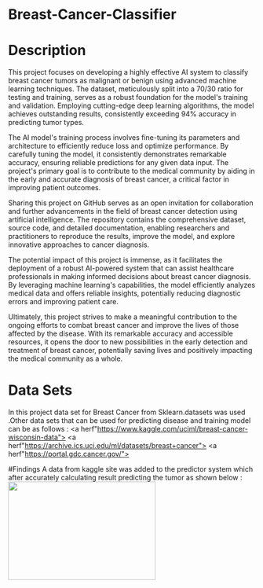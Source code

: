 # Breast-Cancer-Classifier
# Description 
This project focuses on developing a highly effective AI system to classify breast cancer tumors as malignant or benign using advanced machine learning techniques. The dataset, meticulously split into a 70/30 ratio for testing and training, serves as a robust foundation for the model's training and validation. Employing cutting-edge deep learning algorithms, the model achieves outstanding results, consistently exceeding 94% accuracy in predicting tumor types.

The AI model's training process involves fine-tuning its parameters and architecture to efficiently reduce loss and optimize performance. By carefully tuning the model, it consistently demonstrates remarkable accuracy, ensuring reliable predictions for any given data input. The project's primary goal is to contribute to the medical community by aiding in the early and accurate diagnosis of breast cancer, a critical factor in improving patient outcomes.

Sharing this project on GitHub serves as an open invitation for collaboration and further advancements in the field of breast cancer detection using artificial intelligence. The repository contains the comprehensive dataset, source code, and detailed documentation, enabling researchers and practitioners to reproduce the results, improve the model, and explore innovative approaches to cancer diagnosis.

The potential impact of this project is immense, as it facilitates the deployment of a robust AI-powered system that can assist healthcare professionals in making informed decisions about breast cancer diagnosis. By leveraging machine learning's capabilities, the model efficiently analyzes medical data and offers reliable insights, potentially reducing diagnostic errors and improving patient care.

Ultimately, this project strives to make a meaningful contribution to the ongoing efforts to combat breast cancer and improve the lives of those affected by the disease. With its remarkable accuracy and accessible resources, it opens the door to new possibilities in the early detection and treatment of breast cancer, potentially saving lives and positively impacting the medical community as a whole.

# Data Sets
In this project data set for Breast Cancer from Sklearn.datasets was used .Other data sets that can be used for predicting disease and training model can be as follows :
<a herf"https://www.kaggle.com/uciml/breast-cancer-wisconsin-data">
<a herf"https://archive.ics.uci.edu/ml/datasets/breast+cancer">
<a herf"https://portal.gdc.cancer.gov/"> 

#Findings 
A data from kaggle site was added to the predictor system which after accurately calculating result predicting the tumor as shown below : 
<img src= "![image](https://github.com/Bisal-hub/Breast-Cancer-Classifier/assets/134628968/b9ae50be-babf-45ea-a8e3-5a36ca4d242e)
"   height="200" width="300" >





